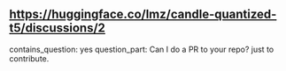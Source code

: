 ## https://huggingface.co/lmz/candle-quantized-t5/discussions/2

contains_question: yes
question_part: Can I do a PR to your repo? just to contribute.